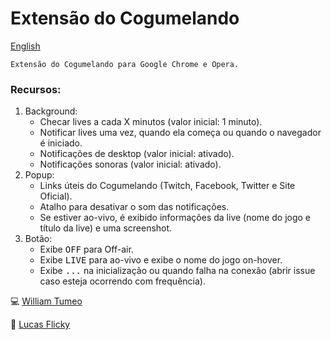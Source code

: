# Extensão do Cogumelando

[English](https://github.com/williamd1k0/cogumelando-chrome/blob/master/README-EN.md)

    Extensão do Cogumelando para Google Chrome e Opera.

### Recursos:

1. Background:
    * Checar lives a cada X minutos (valor inicial: 1 minuto).
    * Notificar lives uma vez, quando ela começa ou quando o navegador é iniciado.
    * Notificações de desktop (valor inicial: ativado).
    * Notificações sonoras (valor inicial: ativado).
2. Popup:
    * Links úteis do Cogumelando (Twitch, Facebook, Twitter e Site Oficial).
    * Atalho para desativar o som das notificações.
    * Se estiver ao-vivo, é exibido informações da live (nome do jogo e título da live) e uma screenshot.
3. Botão:
    * Exibe <kbd>OFF</kbd> para Off-air.
    * Exibe <kbd>LIVE</kbd> para ao-vivo e exibe o nome do jogo on-hover.
    * Exibe <kbd>...</kbd> na inicialização ou quando falha na conexão (abrir issue caso esteja ocorrendo com frequência).


:computer: [William Tumeo](https://github.com/williamd1k0)

:art: [Lucas Flicky](http://www.lucasflicky.com)
